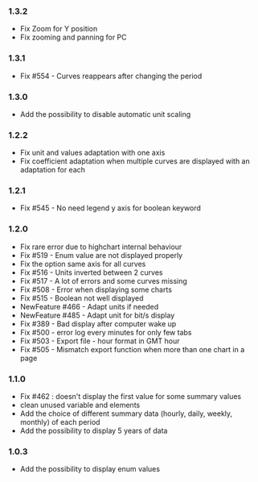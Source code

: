 ### 1.3.2
* Fix Zoom for Y position
* Fix zooming and panning for PC

### 1.3.1
* Fix #554 - Curves reappears after changing the period

### 1.3.0
* Add the possibility to disable automatic unit scaling

### 1.2.2
* Fix unit and values adaptation with one axis
* Fix coefficient adaptation when multiple curves are displayed with an adaptation for each

### 1.2.1
* Fix #545 - No need legend y axis for boolean keyword

### 1.2.0
* Fix rare error due to highchart internal behaviour
* Fix #519 - Enum value are not displayed properly
* Fix the option same axis for all curves
* Fix #516 - Units inverted between 2 curves
* Fix #517 - A lot of errors and some curves missing
* Fix #508 - Error when displaying some charts
* Fix #515 - Boolean not well displayed
* NewFeature #466 - Adapt units if needed
* NewFeature #485 - Adapt unit for bit/s display
* Fix #389 - Bad display after computer wake up
* Fix #500 - error log every minutes for only few tabs
* Fix #503 - Export file - hour format in GMT hour
* Fix #505 - Mismatch export function when more than one chart in a page

### 1.1.0
* Fix #462 : doesn't display the first value for some summary values
* clean unused variable and elements
* Add the choice of different summary data (hourly, daily, weekly, monthly) of each period
* Add the possibility to display 5 years of data

### 1.0.3
* Add the possibility to display enum values